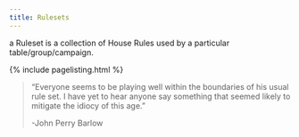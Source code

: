 ```yaml
---
title: Rulesets
---
```


a Ruleset is a collection of House Rules used by a particular table/group/campaign.

{% include pagelisting.html %}

> “Everyone seems to be playing well within the boundaries of his usual rule set. I have yet to hear anyone say something that seemed likely to mitigate the idiocy of this age.”
>
> -John Perry Barlow

